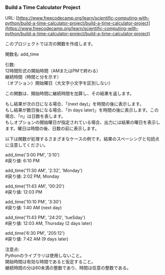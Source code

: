 ### Build a Time Calculator Project
URL: [https://www.freecodecamp.org/learn/scientific-computing-with-python/build-a-time-calculator-project/build-a-time-calculator-project](https://www.freecodecamp.org/learn/scientific-computing-with-python/build-a-time-calculator-project/build-a-time-calculator-project)




このプロジェクトでは次の関数を作成します。  

関数名: add_time  

引数:  
12時間形式の開始時間（AMまたはPMで終わる）  
継続時間（時間と分を示す）  
（オプション）開始曜日（大文字小文字を区別しない）  

この関数は、開始時間に継続時間を加算し、その結果を返します。  

もし結果が次の日になる場合、「(next day)」を時間の後に表示します。  
もし結果が数日後になる場合、「(n days later)」を時間の後に表示します。この場合、「n」は日数を表します。  
もしオプションの開始曜日が指定されている場合、出力には結果の曜日を表示します。曜日は時間の後、日数の前に表示します。  

以下は関数が処理するさまざまなケースの例です。結果のスペーシングと句読点に注意してください。  

add_time('3:00 PM', '3:10')  
#戻り値: 6:10 PM  

add_time('11:30 AM', '2:32', 'Monday')  
#戻り値: 2:02 PM, Monday  

add_time('11:43 AM', '00:20')  
#戻り値: 12:03 PM  

add_time('10:10 PM', '3:30')  
#戻り値: 1:40 AM (next day)  

add_time('11:43 PM', '24:20', 'tueSday')  
#戻り値: 12:03 AM, Thursday (2 days later)  

add_time('6:30 PM', '205:12')  
#戻り値: 7:42 AM (9 days later)  

注意点:  
Pythonのライブラリは使用しないこと。  
開始時間は有効な時間であると仮定すること。  
継続時間の分は60未満の整数であり、時間は任意の整数である。  
